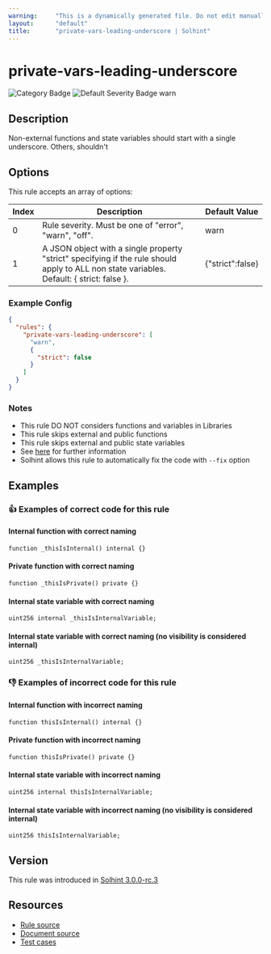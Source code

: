 ```yaml
---
warning:     "This is a dynamically generated file. Do not edit manually."
layout:      "default"
title:       "private-vars-leading-underscore | Solhint"
---
```


# private-vars-leading-underscore
![Category Badge](https://img.shields.io/badge/-Style%20Guide%20Rules-informational)
![Default Severity Badge warn](https://img.shields.io/badge/Default%20Severity-warn-yellow)

## Description
Non-external functions and state variables should start with a single underscore. Others, shouldn't

## Options
This rule accepts an array of options:

| Index | Description                                                                                                                               | Default Value    |
| ----- | ----------------------------------------------------------------------------------------------------------------------------------------- | ---------------- |
| 0     | Rule severity. Must be one of "error", "warn", "off".                                                                                     | warn             |
| 1     | A JSON object with a single property "strict" specifying if the rule should apply to ALL non state variables. Default: { strict: false }. | {"strict":false} |


### Example Config
```json
{
  "rules": {
    "private-vars-leading-underscore": [
      "warn",
      {
        "strict": false
      }
    ]
  }
}
```

### Notes
- This rule DO NOT considers functions and variables in Libraries
- This rule skips external and public functions
- This rule skips external and public state variables
- See [here](https://docs.soliditylang.org/en/latest/style-guide.html#underscore-prefix-for-non-external-functions-and-variables) for further information
- Solhint allows this rule to automatically fix the code with `--fix` option

## Examples
### 👍 Examples of **correct** code for this rule

#### Internal function with correct naming

```solidity
function _thisIsInternal() internal {}
```

#### Private function with correct naming

```solidity
function _thisIsPrivate() private {}
```

#### Internal state variable with correct naming

```solidity
uint256 internal _thisIsInternalVariable;
```

#### Internal state variable with correct naming (no visibility is considered internal)

```solidity
uint256 _thisIsInternalVariable;
```

### 👎 Examples of **incorrect** code for this rule

#### Internal function with incorrect naming

```solidity
function thisIsInternal() internal {}
```

#### Private function with incorrect naming

```solidity
function thisIsPrivate() private {}
```

#### Internal state variable with incorrect naming

```solidity
uint256 internal thisIsInternalVariable;
```

#### Internal state variable with incorrect naming (no visibility is considered internal)

```solidity
uint256 thisIsInternalVariable;
```

## Version
This rule was introduced in [Solhint 3.0.0-rc.3](https://github.com/protofire/solhint/blob/v3.0.0-rc.3)

## Resources
- [Rule source](https://github.com/protofire/solhint/blob/master/lib/rules/naming/private-vars-leading-underscore.js)
- [Document source](https://github.com/protofire/solhint/blob/master/docs/rules/naming/private-vars-leading-underscore.md)
- [Test cases](https://github.com/protofire/solhint/blob/master/test/rules/naming/private-vars-leading-underscore.js)

